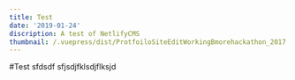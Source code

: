 ```yaml
---
title: Test
date: '2019-01-24'
discription: A test of NetlifyCMS
thumbnail: /.vuepress/dist/ProtfoiloSiteEditWorkingBmorehackathon_2017.jpg
---
```

#Test 
sfdsdf
sfjsdjfklsdjflksjd
